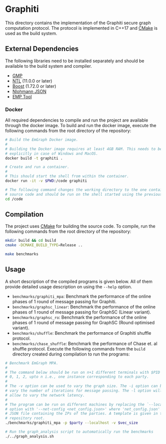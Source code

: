 # Graphiti

This directory contains the implementation of the Graphiti secure graph computation protocol.
The protocol is implemented in C++17 and [CMake](https://cmake.org/) is used as the build system.

## External Dependencies
The following libraries need to be installed separately and should be available to the build system and compiler.

- [GMP](https://gmplib.org/)
- [NTL](https://www.shoup.net/ntl/) (11.0.0 or later)
- [Boost](https://www.boost.org/) (1.72.0 or later)
- [Nlohmann JSON](https://github.com/nlohmann/json)
- [EMP Tool](https://github.com/emp-toolkit/emp-tool)

### Docker
All required dependencies to compile and run the project are available through the docker image.
To build and run the docker image, execute the following commands from the root directory of the repository:

```sh
# Build the EmGraph Docker image.
#
# Building the Docker image requires at least 4GB RAM. This needs to be set 
# explicitly in case of Windows and MacOS.
docker build -t graphiti .

# Create and run a container.
#
# This should start the shell from within the container.
docker run -it -v $PWD:/code graphiti

# The following command changes the working directory to the one containing the 
# source code and should be run on the shell started using the previous command.
cd /code
```

## Compilation
The project uses [CMake](https://cmake.org/) for building the source code. 
To compile, run the following commands from the root directory of the repository:

```sh
mkdir build && cd build
cmake -DCMAKE_BUILD_TYPE=Release ..

make benchmarks
```

## Usage
A short description of the compiled programs is given below.
All of them provide detailed usage description on using the `--help` option.

- `benchmarks/graphiti_mpa`: Benchmark the performance of the online phases of 1 round of message passing for Graphiti.
- `benchmarks/graphsc_linear`: Benchmark the performance of the online phases of 1 round of message passing for GraphSC (Linear variant).
- `benchmarks/graphsc_ro`: Benchmark the performance of the online phases of 1 round of message passing for GraphSC (Round optimised variant).
- `benchmarks/shuffle`: Benchmark the performance of Graphiti shuffle protocol.
- `benchmarks/chase_shuffle`: Benchmark the performance of Chase et. al shuffle protocol.
Execute the following commands from the `build` directory created during compilation to run the programs:
```sh
# Benchmark EmGraph MPA.
#
# The command below should be run on n+1 different terminals with $PID set to
# 0, 1, 2, upto n i.e., one instance corresponding to each party.
#
# The -v option can be used to vary the graph size. The -i option can be used to
# vary the number of iterations for message passing. The -l option will later on
# allow to vary the network latency.
#
# The program can be run on different machines by replacing the `--localhost`
# option with '--net-config <net_config.json>' where 'net_config.json' is a
# JSON file containing the IPs of the parties. A template is given in the
# repository root.
./benchmarks/graphiti_mpa -p $party --localhost -v $vec_size

# Run the graph_analysis script to automatically run the benchmarks
./../graph_analysis.sh
```
